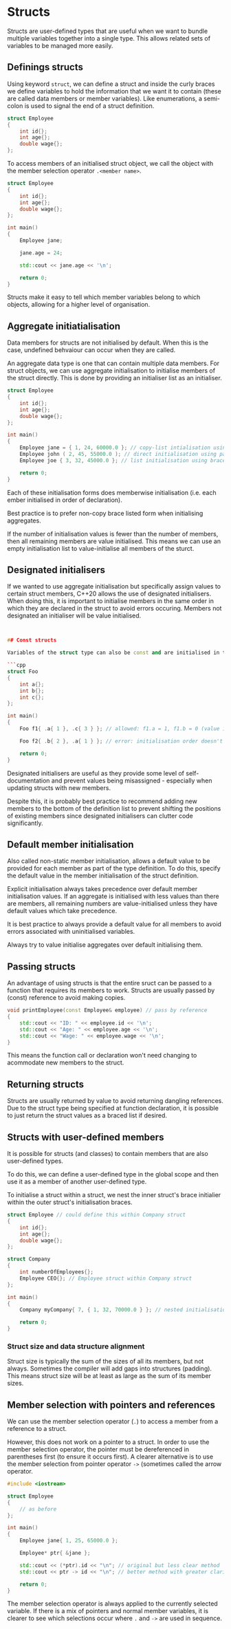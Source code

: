 # Structs

Structs are user-defined types that are useful when we want to bundle multiple variables together into a single type.
This allows related sets of variables to be managed more easily.

## Definings structs

Using keyword `struct`, we can define a struct and inside the curly braces we define variables to hold the information that we want it to contain (these are called data members or member variables).
Like enumerations, a semi-colon is used to signal the end of a struct definition.

```cpp
struct Employee
{
    int id{};
    int age{};
    double wage{};
};
```

To access members of an initialised struct object, we call the object with the member selection operator `.<member name>`.

```cpp
struct Employee
{
    int id{};
    int age{};
    double wage{};
};

int main()
{
    Employee jane;

    jane.age = 24;

    std::cout << jane.age << '\n';

    return 0;
}
```

Structs make it easy to tell which member variables belong to which objects, allowing for a higher level of organisation.

## Aggregate initiatialisation

Data members for structs are not initialised by default.
When this is the case, undefined behvaiour can occur when they are called.

An aggregate data type is one that can contain multiple data members.
For struct objects, we can use aggregate initialisation to initialise members of the struct directly.
This is done by providing an initialiser list as an initialiser.

```cpp
struct Employee
{
    int id{};
    int age{};
    double wage{};
};

int main()
{
    Employee jane = { 1, 24, 60000.0 }; // copy-list intialisation using braced list
    Employee john ( 2, 45, 55000.0 ); // direct initialisation using parenthesised list
    Employee joe { 3, 32, 45000.0 }; // list initialisation using braced list (preferred)

    return 0;
}
```

Each of these initialisation forms does memberwise initialisation (i.e. each ember initialised in order of declaration).

Best practice is to prefer non-copy brace listed form when initialising aggregates.

If the number of initialisation values is fewer than the number of members, then all remaining members are value initialised.
This means we can use an empty initialisation list to value-initialise all members of the sturct.

## Designated initialisers

If we wanted to use aggregate initialisation but specifically assign values to certain struct members, C++20 allows the use of designated initialisers.
When doing this, it is important to initialise members in the same order in which they are declared in the struct to avoid errors occuring.
Members not designated an initialiser will be value initialised.


```cpp


## Const structs

Variables of the struct type can also be const and are initialised in the same way as other const varaibles - by using the `const` keyword.

```cpp
struct Foo
{
    int a{};
    int b{};
    int c{};
};

int main()
{
    Foo f1{ .a{ 1 }, .c{ 3 } }; // allowed: f1.a = 1, f1.b = 0 (value initialised), f1.c = 3

    Foo f2{ .b{ 2 }, .a{ 1 } }; // error: initialisation order doesn't match order of declaration in struct

    return 0;
}
```

Designated initialisers are useful as they provide some level of self-documentation and prevent values being misassigned - especially when updating structs with new members.

Despite this, it is probably best practice to recommend adding new members to the bottom of the definition list to prevent shifting the positions of existing members since designated initialisers can clutter code significantly.

## Default member initialisation

Also called non-static member initialisation, allows a default value to be provided for each member as part of the type definition.
To do this, specify the default value in the member initialisation of the struct definition.

Explicit initialisation always takes precedence over default member initialisation values.
If an aggregate is initialised with less values than there are members, all remaining numbers are value-initialised unless they have default values which take precedence.

It is best practice to always provide a default value for all members to avoid errors associated with uninitialised variables.

Always try to value initialise aggregates over default initialising them.

## Passing structs

An advantage of using structs is that the entire sruct can be passed to a function that requires its members to work.
Structs are usually passed by (const) reference to avoid making copies.

```cpp
void printEmployee(const Employee& employee) // pass by reference
{
    std::cout << "ID: " << employee.id << '\n';
    std::cout << "Age: " << employee.age << '\n';
    std::cout << "Wage: " << employee.wage << '\n';
}
```

This means the function call or declaration won't need changing to acommodate new members to the struct.

## Returning structs

Structs are usually returned by value to avoid returning dangling references.
Due to the struct type being specified at function declaration, it is possible to just return the struct values as a braced list if desired.

## Structs with user-defined members

It is possible for structs (and classes) to contain members that are also user-defined types.

To do this, we can define a user-defined type in the global scope and then use it as a member of another user-defined type.

To initialise a struct within a struct, we nest the inner struct's brace initialier within the outer struct's initialisation braces.

```cpp
struct Employee // could define this within Company struct
{
    int id{};
    int age{};
    double wage{};
};

struct Company
{
    int numberOfEmployees{};
    Employee CEO{}; // Employee struct within Company struct
};

int main()
{
    Company myCompany{ 7, { 1, 32, 70000.0 } }; // nested initialisation list for Employee struct

    return 0;
}
```

### Struct size and data structure alignment

Struct size is typically the sum of the sizes of all its members, but not always.
Sometimes the compiler will add gaps into structures (padding).
This means struct size will be at least as large as the sum of its member sizes.

## Member selection with pointers and references

We can use the member selection operator (`.`) to access a member from a reference to a struct.

However, this does not work on a pointer to a struct.
In order to use the member selection operator, the pointer must be dereferenced in parentheses first (to ensure it occurs first).
A clearer alternative is to use the member selection from pointer operator `->` (sometimes called the arrow operator.

```cpp
#include <iostream>

struct Employee
{
    // as before
};

int main()
{
    Employee jane{ 1, 25, 65000.0 };

    Employee* ptr{ &jane };

    std::cout << (*ptr).id << "\n"; // original but less clear method
    std::cout << ptr -> id << "\n"; // better method with greater clarity

    return 0;
}
```

The member selection operator is always applied to the currently selected variable.
If there is a mix of pointers and normal member variables, it is clearer to see which selections occur where `.` and `->` are used in sequence.


